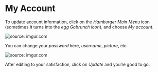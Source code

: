# My Account

To update account information, click on the *Hamburger Main Menu* icon (sometimes it turns into the *egg Gobrunch icon*), and choose *My account*.

<img src="https://i.imgur.com/CpfK4ie.png" title="source: imgur.com" /></a>

You can change your *password* here, *username*, *picture*, etc.

<img src="https://i.imgur.com/rIS9myg.png" title="source: imgur.com" /></a>

After editing to your satisfaction, click on *Update* and you’re good to go.
